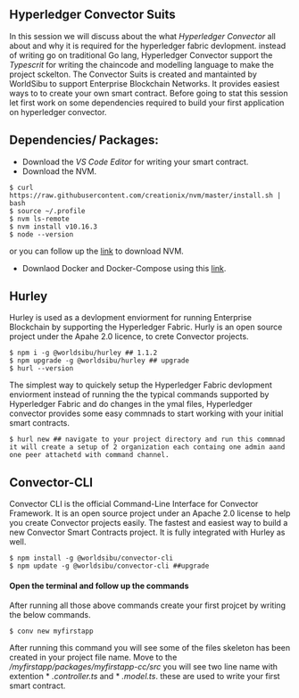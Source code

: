 ## Hyperledger Convector Suits
In this session we will discuss about the what *Hyperledger Convector* all about and why it is required for the hyperledger fabric devlopment. instead of writing go on traditional Go lang, Hyperledger Convector support the *Typescrit* for writing the chaincode and modelling language to make the project sckelton. The Convector Suits is created and mantainted by WorldSibu to support Enterprise Blockchain Networks. It provides easiest ways to to create your own smart contract.
Before going to stat this session let first work on some dependencies required to build your first application on hyperledger convector. 
## Dependencies/ Packages:
- Download the *VS Code Editor* for writing your smart contract.
- Download the NVM.
```
$ curl https://raw.githubusercontent.com/creationix/nvm/master/install.sh | bash
$ source ~/.profile 
$ nvm ls-remote
$ nvm install v10.16.3
$ node --version
```
or you can follow up the [link](https://tecadmin.net/install-nodejs-with-nvm/) to download NVM. 
- Downlaod Docker and Docker-Compose using this [link](https://www.digitalocean.com/community/tutorials/how-to-install-docker-compose-on-ubuntu-16-04). 

## Hurley
Hurley is used as a devlopment enviorment for running Enterprise Blockchain by supporting the Hyperledger Fabric. Hurly is an open source project under the Apahe 2.0 licence, to crete Convector projects.
```
$ npm i -g @worldsibu/hurley ## 1.1.2
$ npm upgrade -g @worldsibu/hurley ## upgrade
$ hurl --version
```
The simplest way to quickely setup the Hyperledger Fabric devlopment enviorment instead of running the the typical commands supported by Hyperledger Fabric and do changes in the ymal files, Hyperledger convector provides some easy commnads to start working with your initial smart contracts.
``` 
$ hurl new ## navigate to your project directory and run this commnad it will create a setup of 2 organization each containg one admin aand one peer attachetd with command channel. 
```

## Convector-CLI
Convector CLI is the official Command-Line Interface for Convector Framework. It is an open source project under an Apache 2.0 license to help you create Convector projects easily.
The fastest and easiest way to build a new Convector Smart Contracts project. It is fully integrated with Hurley as well.
```
$ npm install -g @worldsibu/convector-cli
$ npm update -g @worldsibu/convector-cli ##upgrade
```
#### Open the terminal and follow up the commands
After running all those above commands create your first projcet by writing the below commands.
```
$ conv new myfirstapp
```
After running this command you will see some of the files skeleton has been created in your project file name. Move to the */myfirstapp/packages/myfirstapp-cc/src* you will see two line name with extention  * *.controller.ts* and * *.model.ts*. these are used to write your first smart contract.


